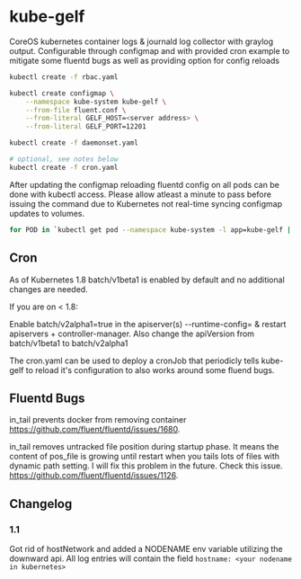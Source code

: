 # kube-gelf

CoreOS kubernetes container logs & journald log collector with graylog output.
Configurable through configmap and with provided cron example to mitigate some fluentd bugs as well as providing option for config reloads

```bash
kubectl create -f rbac.yaml

kubectl create configmap \
    --namespace kube-system kube-gelf \
    --from-file fluent.conf \
    --from-literal GELF_HOST=<server address> \
    --from-literal GELF_PORT=12201

kubectl create -f daemonset.yaml

# optional, see notes below
kubectl create -f cron.yaml
```

After updating the configmap reloading fluentd config on all pods can be done with kubectl access.
Please allow atleast a minute to pass before issuing the command due to Kubernetes not real-time syncing configmap updates to volumes.

```bash
for POD in `kubectl get pod --namespace kube-system -l app=kube-gelf | tail -n +2 | awk '{print $1}'`; do echo RELOAD ${POD}; kubectl exec --namespace kube-system ${POD} -- /bin/sh -c 'kill -1 1'; done
```

## Cron

As of Kubernetes 1.8 batch/v1beta1 is enabled by default and no additional changes are needed.

If you are on < 1.8:

Enable batch/v2alpha1=true in the apiserver(s) --runtime-config= & restart apiservers + controller-manager.
Also change the apiVersion from batch/v1beta1 to batch/v2alpha1

The cron.yaml can be used to deploy a cronJob that periodicly tells kube-gelf to reload it's configuration to also works around some fluend bugs.

## Fluentd Bugs

in_tail prevents docker from removing container
<https://github.com/fluent/fluentd/issues/1680>.

in_tail removes untracked file position during startup phase. It means the content of pos_file is growing until restart when you tails lots of files with dynamic path setting. I will fix this problem in the future. Check this issue.
<https://github.com/fluent/fluentd/issues/1126>.

## Changelog

### 1.1

Got rid of hostNetwork and added a NODENAME env variable utilizing the downward api. All log entries will contain the field `hostname: <your nodename in kubernetes>`
